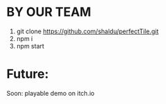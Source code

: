 # BY OUR TEAM
1. git clone https://github.com/shaldu/perfectTile.git
2. npm i
3. npm start



# Future:

Soon:
playable demo on itch.io
